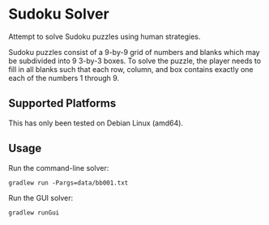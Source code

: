 # Sudoku Solver

Attempt to solve Sudoku puzzles using human strategies.

Sudoku puzzles consist of a 9-by-9 grid of numbers and blanks which may
be subdivided into 9 3-by-3 boxes. To solve the puzzle, the player needs
to fill in all blanks such that each row, column, and box contains
exactly one each of the numbers 1 through 9.

## Supported Platforms

This has only been tested on Debian Linux (amd64).

## Usage

Run the command-line solver:

```
gradlew run -Pargs=data/bb001.txt
```

Run the GUI solver:

```
gradlew runGui
```
